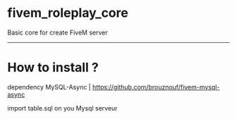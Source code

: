 # fivem_roleplay_core
Basic core for create FiveM server

___
# How to install ?
dependency MySQL-Async | https://github.com/brouznouf/fivem-mysql-async

import table.sql on you Mysql serveur
